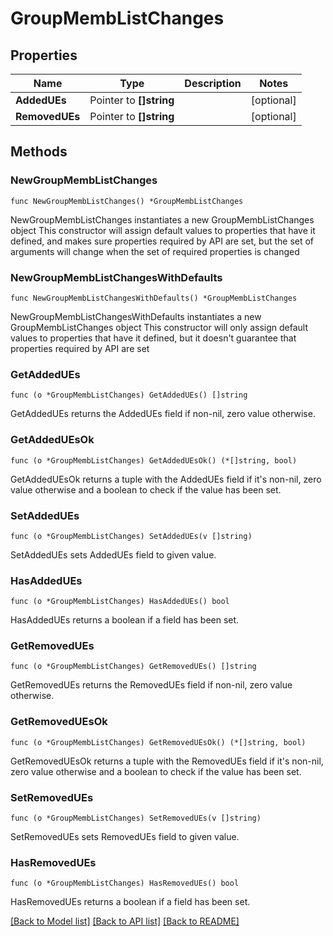 # GroupMembListChanges

## Properties

Name | Type | Description | Notes
------------ | ------------- | ------------- | -------------
**AddedUEs** | Pointer to **[]string** |  | [optional] 
**RemovedUEs** | Pointer to **[]string** |  | [optional] 

## Methods

### NewGroupMembListChanges

`func NewGroupMembListChanges() *GroupMembListChanges`

NewGroupMembListChanges instantiates a new GroupMembListChanges object
This constructor will assign default values to properties that have it defined,
and makes sure properties required by API are set, but the set of arguments
will change when the set of required properties is changed

### NewGroupMembListChangesWithDefaults

`func NewGroupMembListChangesWithDefaults() *GroupMembListChanges`

NewGroupMembListChangesWithDefaults instantiates a new GroupMembListChanges object
This constructor will only assign default values to properties that have it defined,
but it doesn't guarantee that properties required by API are set

### GetAddedUEs

`func (o *GroupMembListChanges) GetAddedUEs() []string`

GetAddedUEs returns the AddedUEs field if non-nil, zero value otherwise.

### GetAddedUEsOk

`func (o *GroupMembListChanges) GetAddedUEsOk() (*[]string, bool)`

GetAddedUEsOk returns a tuple with the AddedUEs field if it's non-nil, zero value otherwise
and a boolean to check if the value has been set.

### SetAddedUEs

`func (o *GroupMembListChanges) SetAddedUEs(v []string)`

SetAddedUEs sets AddedUEs field to given value.

### HasAddedUEs

`func (o *GroupMembListChanges) HasAddedUEs() bool`

HasAddedUEs returns a boolean if a field has been set.

### GetRemovedUEs

`func (o *GroupMembListChanges) GetRemovedUEs() []string`

GetRemovedUEs returns the RemovedUEs field if non-nil, zero value otherwise.

### GetRemovedUEsOk

`func (o *GroupMembListChanges) GetRemovedUEsOk() (*[]string, bool)`

GetRemovedUEsOk returns a tuple with the RemovedUEs field if it's non-nil, zero value otherwise
and a boolean to check if the value has been set.

### SetRemovedUEs

`func (o *GroupMembListChanges) SetRemovedUEs(v []string)`

SetRemovedUEs sets RemovedUEs field to given value.

### HasRemovedUEs

`func (o *GroupMembListChanges) HasRemovedUEs() bool`

HasRemovedUEs returns a boolean if a field has been set.


[[Back to Model list]](../README.md#documentation-for-models) [[Back to API list]](../README.md#documentation-for-api-endpoints) [[Back to README]](../README.md)


